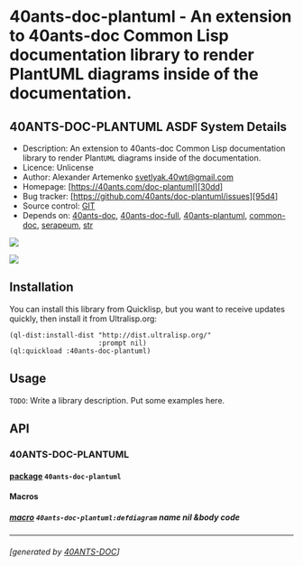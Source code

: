 <a id="x-2840ANTS-DOC-PLANTUML-DOCS-2FINDEX-3A-40README-2040ANTS-DOC-2FLOCATIVES-3ASECTION-29"></a>

# 40ants-doc-plantuml - An extension to 40ants-doc Common Lisp documentation library to render PlantUML diagrams inside of the documentation.

<a id="40-ants-doc-plantuml-asdf-system-details"></a>

## 40ANTS-DOC-PLANTUML ASDF System Details

* Description: An extension to 40ants-doc Common Lisp documentation library to render Plant`UML` diagrams inside of the documentation.
* Licence: Unlicense
* Author: Alexander Artemenko <svetlyak.40wt@gmail.com>
* Homepage: [https://40ants.com/doc-plantuml][30dd]
* Bug tracker: [https://github.com/40ants/doc-plantuml/issues][95d4]
* Source control: [GIT][a2c9]
* Depends on: [40ants-doc][2c00], [40ants-doc-full][a797], [40ants-plantuml][80dc], [common-doc][fceb], [serapeum][c41d], [str][ef7f]

[![](https://github-actions.40ants.com/40ants/doc-plantuml/matrix.svg?only=ci.run-tests)][20ac]

![](http://quickdocs.org/badge/40ants-doc-plantuml.svg)

<a id="x-2840ANTS-DOC-PLANTUML-DOCS-2FINDEX-3A-3A-40INSTALLATION-2040ANTS-DOC-2FLOCATIVES-3ASECTION-29"></a>

## Installation

You can install this library from Quicklisp, but you want to receive updates quickly, then install it from Ultralisp.org:

```
(ql-dist:install-dist "http://dist.ultralisp.org/"
                      :prompt nil)
(ql:quickload :40ants-doc-plantuml)
```
<a id="x-2840ANTS-DOC-PLANTUML-DOCS-2FINDEX-3A-3A-40USAGE-2040ANTS-DOC-2FLOCATIVES-3ASECTION-29"></a>

## Usage

`TODO`: Write a library description. Put some examples here.

<a id="x-2840ANTS-DOC-PLANTUML-DOCS-2FINDEX-3A-3A-40API-2040ANTS-DOC-2FLOCATIVES-3ASECTION-29"></a>

## API

<a id="x-2840ANTS-DOC-PLANTUML-DOCS-2FINDEX-3A-3A-4040ANTS-DOC-PLANTUML-3FPACKAGE-2040ANTS-DOC-2FLOCATIVES-3ASECTION-29"></a>

### 40ANTS-DOC-PLANTUML

<a id="x-28-23A-28-2819-29-20BASE-CHAR-20-2E-20-2240ANTS-DOC-PLANTUML-22-29-20PACKAGE-29"></a>

#### [package](d43d) `40ants-doc-plantuml`

<a id="x-2840ANTS-DOC-PLANTUML-DOCS-2FINDEX-3A-3A-7C-4040ANTS-DOC-PLANTUML-3FMacros-SECTION-7C-2040ANTS-DOC-2FLOCATIVES-3ASECTION-29"></a>

#### Macros

<a id="x-2840ANTS-DOC-PLANTUML-3ADEFDIAGRAM-20-2840ANTS-DOC-2FLOCATIVES-3AMACRO-29-29"></a>

##### [macro](acce) `40ants-doc-plantuml:defdiagram` name nil &body code


[30dd]: https://40ants.com/doc-plantuml
[a2c9]: https://github.com/40ants/doc-plantuml
[20ac]: https://github.com/40ants/doc-plantuml/actions
[d43d]: https://github.com/40ants/doc-plantuml/blob/9002d82ffb4662aafe3a64b5e1a708d48401c39a/src/core.lisp#L1
[acce]: https://github.com/40ants/doc-plantuml/blob/9002d82ffb4662aafe3a64b5e1a708d48401c39a/src/core.lisp#L32
[95d4]: https://github.com/40ants/doc-plantuml/issues
[2c00]: https://quickdocs.org/40ants-doc
[a797]: https://quickdocs.org/40ants-doc-full
[80dc]: https://quickdocs.org/40ants-plantuml
[fceb]: https://quickdocs.org/common-doc
[c41d]: https://quickdocs.org/serapeum
[ef7f]: https://quickdocs.org/str

* * *
###### [generated by [40ANTS-DOC](https://40ants.com/doc/)]
